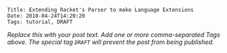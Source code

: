     Title: Extending Racket's Parser to make Language Extensions
    Date: 2018-04-24T14:20:20
    Tags: tutorial, DRAFT

_Replace this with your post text. Add one or more comma-separated
Tags above. The special tag `DRAFT` will prevent the post from being
published._

<!-- more -->

